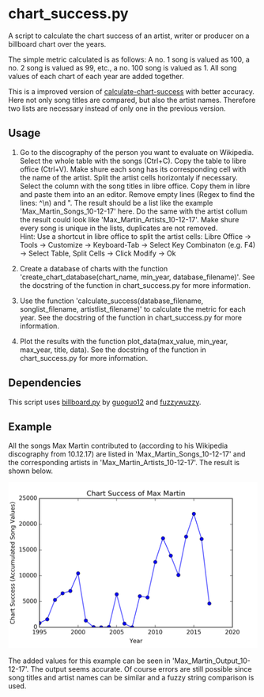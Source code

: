# chart_success.py
A script to calculate the chart success of an artist, writer or producer on a billboard chart over the years. 

The simple metric calculated is as follows: A no. 1 song is valued as 100, a no. 2 song is valued as 99, etc., a no. 100 song is valued as 1. All song values of each chart of each year are added together.

This is a improved version of [calculate-chart-success](https://github.com/3ngthrust/calculate-chart-success) with better accuracy. Here not only song titles are compared, but also the artist names. Therefore two lists are necessary instead of only one in the previous version.

Usage
-----
1. Go to the discography of the person you want to evaluate on Wikipedia. Select the whole table with the songs (Ctrl+C). Copy the table to libre office (Ctrl+V). Make shure each song has its corresponding cell with the name of the artist. Split the artist cells horizontaly if necessary. Select the column with the song titles in libre office. Copy them in libre and paste them into an an editor. Remove empty lines (Regex to find the lines: ^\n) and ". The result should be a list like the example 'Max_Martin_Songs_10-12-17' here. Do the same with the artist collum the result could look like 'Max_Martin_Artists_10-12-17'. Make shure every song is unique in the lists, duplicates are not removed.  
Hint: Use a shortcut in libre office to split the artist cells: Libre Office -> Tools -> Customize -> Keyboard-Tab -> Select Key Combinaton (e.g. F4) -> Select Table, Split Cells -> Click Modify -> Ok 

2. Create a database of charts with the function 'create_chart_database(chart_name, min_year, database_filename)'. See the docstring of the function in chart_success.py for more information.

3. Use the function 'calculate_success(database_filename, songlist_filename, artistlist_filename)' to calculate the metric for each year. See the docstring of the function in chart_success.py for more information.

3. Plot the results with the function plot_data(max_value, min_year, max_year, title, data). See the docstring of the function in chart_success.py for more information.

Dependencies
------------
This script uses [billboard.py](https://github.com/guoguo12/billboard-charts) by [guoguo12](https://github.com/guoguo12) and [fuzzywuzzy](https://github.com/seatgeek/fuzzywuzzy).

Example
-------
All the songs Max Martin contributed to (according to his Wikipedia discography from 10.12.17) are listed in 'Max_Martin_Songs_10-12-17' and the corresponding artists in 'Max_Martin_Artists_10-12-17'. The result is shown below.

![](https://raw.githubusercontent.com/3ngthrust/calculate-chart-success-2/master/Chart_Success_of_Max_Martin.png)

The added values for this example can be seen in 'Max_Martin_Output_10-12-17'. The output seems accurate. Of course errors are still possible since song titles and artist names can be similar and a fuzzy string comparison is used.

